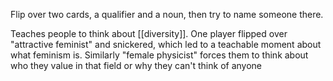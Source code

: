Flip over two cards, a qualifier and a noun, then try to name someone there.

Teaches people to think about [[diversity]]. One player flipped over "attractive feminist" and snickered, which led to a teachable moment about what feminism is. Similarly "female physicist" forces them to think about who they value in that field or why they can't think of anyone 
